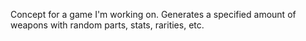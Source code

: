 Concept for a game I'm working on. Generates a specified amount of weapons with random parts, stats, rarities, etc.
